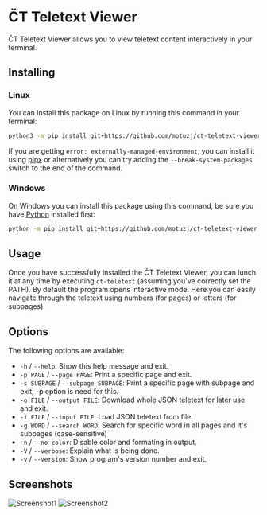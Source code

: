 # ČT Teletext Viewer

ČT Teletext Viewer allows you to view teletext content interactively in your terminal.

## Installing

### Linux

You can install this package on Linux by running this command in your terminal:

```bash
python3 -m pip install git+https://github.com/motuzj/ct-teletext-viewer
```

If you are getting `error: externally-managed-environment`, you can install it using [pipx](https://github.com/pypa/pipx) or alternatively you can try adding the `--break-system-packages` switch to the end of the command.

### Windows

On Windows you can install this package using this command, be sure you have [Python](https://www.python.org/downloads/) installed first:

```bash
python -m pip install git+https://github.com/motuzj/ct-teletext-viewer
```

## Usage

Once you have successfully installed the ČT Teletext Viewer, you can lunch it at any time by executing `ct-teletext` (assuming you've correctly set the PATH). By default the program opens interactive mode. Here you can easily navigate through the teletext using numbers (for pages) or letters (for subpages).

## Options

The following options are available:

- `-h` / `--help`: Show this help message and exit.
- `-p PAGE` / `--page PAGE`: Print a specific page and exit.
- `-s SUBPAGE` / `--subpage SUBPAGE`: Print a specific page with subpage and exit, -p option is need for this.
- `-o FILE` / `--output FILE`: Download whole JSON teletext for later use and exit.
- `-i FILE` / `--input FILE`: Load JSON teletext from file.
- `-g WORD` / `--search WORD`: Search for specific word in all pages and it's subpages (case-sensitive)
- `-n` / `--no-color`: Disable color and formating in output.
- `-V` / `--verbose`: Explain what is being done.
- `-v` / `--version`: Show program's version number and exit.

## Screenshots

![Screenshot1](https://github.com/motuzj/ct-teletext-viewer/assets/30744041/03e30014-d6ea-4ee2-8e75-2e465ddc1906)
![Screenshot2](https://github.com/motuzj/ct-teletext-viewer/assets/30744041/67be360c-5cf1-4b3a-94ae-ad78606890db)
